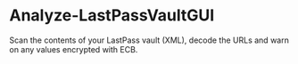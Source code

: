 # Analyze-LastPassVaultGUI
Scan the contents of your LastPass vault (XML), decode the URLs and warn on any values encrypted with ECB.
